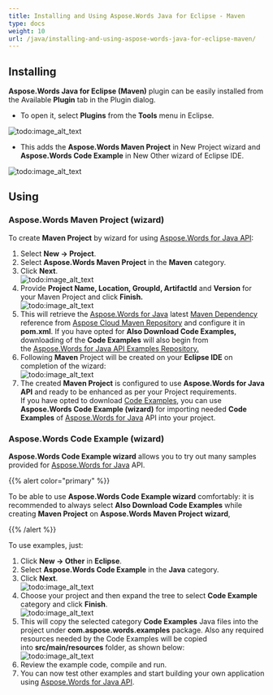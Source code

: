 ```yaml
---
title: Installing and Using Aspose.Words Java for Eclipse - Maven
type: docs
weight: 10
url: /java/installing-and-using-aspose-words-java-for-eclipse-maven/
---
```


## **Installing**
**Aspose.Words Java for Eclipse (Maven)** plugin can be easily installed from the Available **Plugin** tab in the Plugin dialog.

- To open it, select **Plugins** from the **Tools** menu in Eclipse.  

![todo:image_alt_text](installing-and-using-aspose-words-java-for-eclipse-maven_1)

- This adds the **Aspose.Words Maven Project** in New Project wizard and **Aspose.Words Code Example** in New Other wizard of Eclipse IDE.  

![todo:image_alt_text](installing-and-using-aspose-words-java-for-eclipse-maven_2.png)
## **Using**
### **Aspose.Words Maven Project (wizard)**
To create **Maven Project** by wizard for using [Aspose.Words for Java API](http://www.aspose.com/java/word-component.aspx):

1. Select **New -> Project**.
1. Select **Aspose.Words Maven Project** in the **Maven** category.
1. Click **Next**.<br>
![todo:image_alt_text](installing-and-using-aspose-words-java-for-eclipse-maven_3.png)
1. Provide **Project Name, Location, GroupId, ArtifactId** and **Version** for your Maven Project and click **Finish.**<br>
![todo:image_alt_text](installing-and-using-aspose-words-java-for-eclipse-maven_4.png)
1. This will retrieve the [Aspose.Words for Java](http://www.aspose.com/java/word-component.aspx) latest [Maven Dependency](http://goo.gl/OK9LAs) reference from [Aspose Cloud Maven Repository](http://maven.aspose.com/artifactory/webapp/home.html?0) and configure it in **pom.xml**. If you have opted for **Also Download Code Examples,** downloading of the **Code Examples** will also begin from the [Aspose.Words for Java API Examples Repository.](https://github.com/aspose-words/Aspose.Words-for-Java/tree/master/Examples)
1. Following **Maven** Project will be created on your **Eclipse IDE** on completion of the wizard:<br>
![todo:image_alt_text](installing-and-using-aspose-words-java-for-eclipse-maven_5.png)
1. The created **Maven Project** is configured to use **Aspose.Words for Java API** and ready to be enhanced as per your Project requirements.<br>
   If you have opted to download [Code Examples](https://github.com/aspose-words/Aspose.Words-for-Java/tree/master/Examples), you can use **Aspose.Words Code Example (wizard)** for importing needed **Code Examples** of [Aspose.Words for Java](http://www.aspose.com/java/word-component.aspx) API into your project.

### **Aspose.Words Code Example (wizard)**
**Aspose.Words Code Example wizard** allows you to try out many samples provided for [Aspose.Words for Java](http://www.aspose.com/java/word-component.aspx) API.

{{% alert color="primary" %}} 

To be able to use **Aspose.Words Code Example wizard** comfortably: it is recommended to always select **Also Download Code Examples** while creating **Maven Project** on **Aspose.Words Maven Project** **wizard**, 

{{% /alert %}} 

To use examples, just:

1. Click **New -> Other** in **Eclipse**.
1. Select **Aspose.Words Code Example** in the **Java** category.
1. Click **Next**.<br>
![todo:image_alt_text](installing-and-using-aspose-words-java-for-eclipse-maven_6.png)
1. Choose your project and then expand the tree to select **Code Example** category and click **Finish**.<br>
![todo:image_alt_text](installing-and-using-aspose-words-java-for-eclipse-maven_7.png)
1. This will copy the selected category **Code Examples** Java files into the project under **com.aspose.words.examples** package. Also any required resources needed by the Code Examples will be copied into **src/main/resources** folder, as shown below:<br>
![todo:image_alt_text](installing-and-using-aspose-words-java-for-eclipse-maven_8.png)
1. Review the example code, compile and run.
1. You can now test other examples and start building your own application using [Aspose.Words for Java API](http://www.aspose.com/java/word-component.aspx).
